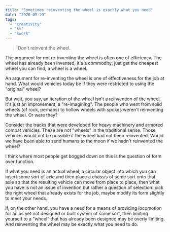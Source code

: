 ```yaml
---
title: "Sometimes reinventing the wheel is exactly what you need"
date: "2020-09-29"
tags: 
  - "creativity"
  - "km"
  - "kwork"
---
```


> Don't reinvent the wheel.

The argument for not re-inventing the wheel is often one of efficiency. The wheel has already been invented, it's a commodity; just get the cheapest wheel you can find, a wheel is a wheel.

An argument for re-inventing the wheel is one of effectiveness for the job at hand. What would vehicles today be if they were restricted to using the "original" wheel?

But wait, you say, an iteration of the wheel isn't a reinvention of the wheel, it's just an improvement, a "re-imagining". The people who went from solid wheels (of rock, perhaps) to hollow wheels with spokes weren't reinventing the wheel. Or were they?

Consider the tracks that were developed for heavy machinery and armored combat vehicles. These are not "wheels" in the traditional sense. Those vehicles would not be possible if the wheel had not been reinvented. Would we have been able to send humans to the moon if we hadn't reinvented the wheel?

I think where most people get bogged down on this is the question of form over function.

If what you need is an actual wheel, a circular object into which you can insert some sort of axle and then place a chassis of some sort onto that axle so that the resulting vehicle can move from place to place, then what you have is not an issue of invention but rather a question of selection: pick the right wheel that already exists for the job, maybe modify its form slightly to meet your needs.

If, on the other hand, you have a need for a means of providing locomotion for an as yet not designed or built system of some sort, then limiting yourself to a "wheel" that has already been designed may be overly limiting. And reinventing the wheel may be exactly what you need to do.
